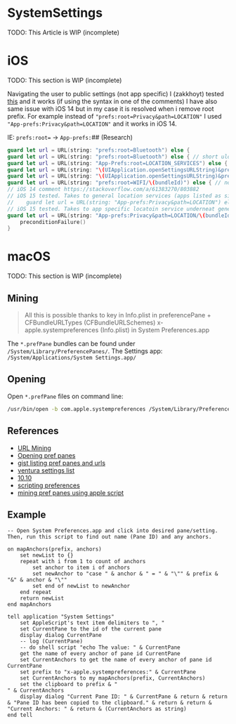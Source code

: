 # SystemSettings


TODO: This Article is WIP (incomplete)


# iOS

TODO: This section is WIP (incomplete)

Navigating the user to public settings (not app specific)
I (zakkhoyt) tested [this](https://stackoverflow.com/a/61383270/80388) and it works
(if using the syntax in one of the comments)
I have also same issue with iOS 14 but in my case it is resolved when i remove root prefix.
For example instead of
`"prefs:root=Privacy&path=LOCATION"`
I used
`"App-prefs:Privacy&path=LOCATION"`
and it works in iOS 14.

IE: `prefs:root=` -> `App-prefs:`## (Research)
```swift
guard let url = URL(string: "prefs:root=Bluetooth") else {
guard let url = URL(string: "prefs:root=Bluetooth") else { // short ulong warning //
guard let url = URL(string: "App-Prefs:root=LOCATION_SERVICES") else { // ulog warning // https://stackoverflow.com/a/43090019/803882
guard let url = URL(string: "\(UIApplication.openSettingsURLString)&prefs:root=WIFI") else { // main settings app
guard let url = URL(string: "\(UIApplication.openSettingsURLString)&prefs:root=WIFI/\(bundleId)") else { // main settings app
guard let url = URL(string: "prefs:root=WIFI/\(bundleId)") else { // nothing
// iOS 14 comment https://stackoverflow.com/a/61383270/803882
// iOS 15 tested. Takes to general location services (apps listed as siblings)
//    guard let url = URL(string: "App-prefs:Privacy&path=LOCATION") else {
// iOS 15 tested. Takes to app specific locatoin service underneat general location services (not in the app settings directly)
guard let url = URL(string: "App-prefs:Privacy&path=LOCATION/\(bundleId)") else {
    preconditionFailure()
}
```
# macOS

TODO: This section is WIP (incomplete)

## Mining

> All this is possible thanks to key in Info.plist in preferencePane + CFBundleURLTypes (CFBundleURLSchemes) x-apple.systempreferences (Info.plist) in System Preferences.app

The `*.prefPane` bundles can be found under `/System/Library/PreferencePanes/`.
The Settings app: `/System/Applications/System Settings.app/`
## Opening

Open `*.prefPane` files on command line:

```sh
/usr/bin/open -b com.apple.systempreferences /System/Library/PreferencePanes/Security.prefPane
```

## References

* [URL Mining](https://stackoverflow.com/questions/6652598/cocoa-button-opens-a-system-preference-page/48139877#48139877)
* [Opening pref panes](https://forum.xojo.com/t/how-do-i-open-the-system-preferences-panel-on-a-particular-tab/70238/4)
* [gist listing pref panes and urls](https://gist.github.com/rmcdongit/f66ff91e0dad78d4d6346a75ded4b751#security--privacy-pane)
* [ventura settings list](https://github.com/piarasj/piarasj.github.io/blob/master/ventura_settings.md#ventura-system-settings)
* [10.10](https://www.mbsplugins.de/archive/2020-04-05/MacOS_System_Preference_Links)
* [scripting preferences](https://www.macosadventures.com/2022/02/06/scripting-system-preferences-panes/)
* [mining pref panes using apple script](https://www.macosadventures.com/2022/02/10/identifying-system-preferences-panes/)
## Example

```applescript
-- Open System Preferences.app and click into desired pane/setting. Then, run this script to find out name (Pane ID) and any anchors.

on mapAnchors(prefix, anchors)
	set newList to {}
	repeat with i from 1 to count of anchors
		set anchor to item i of anchors
		set newAnchor to "case " & anchor & " = " & "\"" & prefix & "&" & anchor & "\""
		set end of newList to newAnchor
	end repeat
	return newList
end mapAnchors

tell application "System Settings"
	set AppleScript's text item delimiters to ", "
	set CurrentPane to the id of the current pane
	display dialog CurrentPane
	-- log (CurrentPane)
	-- do shell script "echo The value: " & CurrentPane
	get the name of every anchor of pane id CurrentPane
	set CurrentAnchors to get the name of every anchor of pane id CurrentPane
	set prefix to "x-apple.systempreferences:" & CurrentPane
	set CurrentAnchors to my mapAnchors(prefix, CurrentAnchors)
	set the clipboard to prefix & "
" & CurrentAnchors
	display dialog "Current Pane ID: " & CurrentPane & return & return & "Pane ID has been copied to the clipboard." & return & return & "Current Anchors: " & return & (CurrentAnchors as string)
end tell



```
